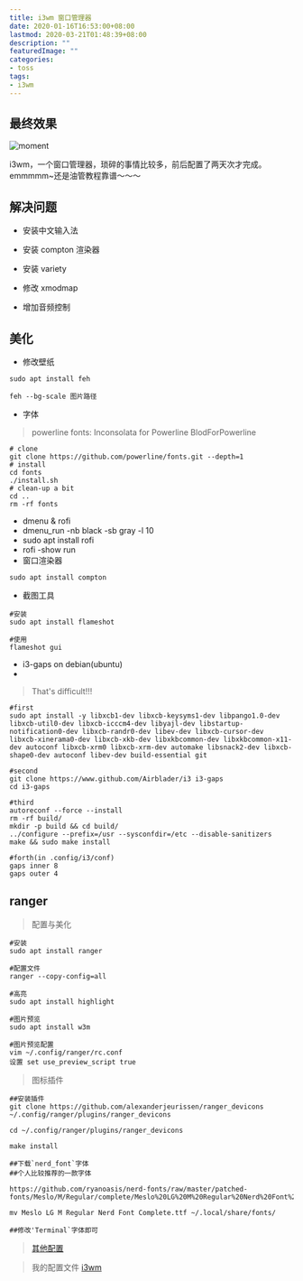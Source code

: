 ```yaml
---
title: i3wm 窗口管理器
date: 2020-01-16T16:53:00+08:00
lastmod: 2020-03-21T01:48:39+08:00
description: ""
featuredImage: ""
categories:
- toss
tags:
- i3wm
---
```


## 最终效果

![moment](https://cdn.zggsong.cn/2020/03/21/575bd46184484.png)

i3wm，一个窗口管理器，琐碎的事情比较多，前后配置了两天次才完成。emmmmm~还是油管教程靠谱～～～

##  解决问题

- 安装中文输入法

- 安装 compton 渲染器

- 安装 variety

- 修改 xmodmap 

- 增加音频控制

## 美化

- 修改壁纸

```shell
sudo apt install feh

feh --bg-scale 图片路径
```

- 字体

> powerline fonts: Inconsolata for Powerline BlodForPowerline 

```shell
# clone
git clone https://github.com/powerline/fonts.git --depth=1
# install
cd fonts
./install.sh
# clean-up a bit
cd ..
rm -rf fonts
```

- dmenu & rofi
- dmenu_run -nb black -sb gray -l 10
- sudo apt install rofi
- rofi -show run
- 窗口渲染器
```shell
sudo apt install compton
```

- 截图工具
```shell
#安装
sudo apt install flameshot

#使用
flameshot gui
```

- i3-gaps on debian(ubuntu)
- 
> That's difficult!!!

```shell
#first
sudo apt install -y libxcb1-dev libxcb-keysyms1-dev libpango1.0-dev libxcb-util0-dev libxcb-icccm4-dev libyajl-dev libstartup-notification0-dev libxcb-randr0-dev libev-dev libxcb-cursor-dev libxcb-xinerama0-dev libxcb-xkb-dev libxkbcommon-dev libxkbcommon-x11-dev autoconf libxcb-xrm0 libxcb-xrm-dev automake libsnack2-dev libxcb-shape0-dev autoconf libev-dev build-essential git

#second
git clone https://www.github.com/Airblader/i3 i3-gaps
cd i3-gaps

#third
autoreconf --force --install
rm -rf build/
mkdir -p build && cd build/
../configure --prefix=/usr --sysconfdir=/etc --disable-sanitizers
make && sudo make install

#forth(in .config/i3/conf)
gaps inner 8
gaps outer 4
```

## ranger

> 配置与美化

```shell
#安装
sudo apt install ranger

#配置文件
ranger --copy-config=all

#高亮
sudo apt install highlight

#图片预览
sudo apt install w3m

#图片预览配置
vim ~/.config/ranger/rc.conf
设置 set use_preview_script true
```

> 图标插件
```shell
##安装插件
git clone https://github.com/alexanderjeurissen/ranger_devicons ~/.config/ranger/plugins/ranger_devicons

cd ~/.config/ranger/plugins/ranger_devicons

make install

##下载`nerd_font`字体
##个人比较推荐的一款字体

https://github.com/ryanoasis/nerd-fonts/raw/master/patched-fonts/Meslo/M/Regular/complete/Meslo%20LG%20M%20Regular%20Nerd%20Font%20Complete.ttf

mv Meslo LG M Regular Nerd Font Complete.ttf ~/.local/share/fonts/

##修改'Terminal`字体即可
```
> [其他配置](https://www.crs811.com/archives/814)

> 我的配置文件 [i3wm](https://github.com/ZGGSONG/Backup/tree/master/i3wm/)
